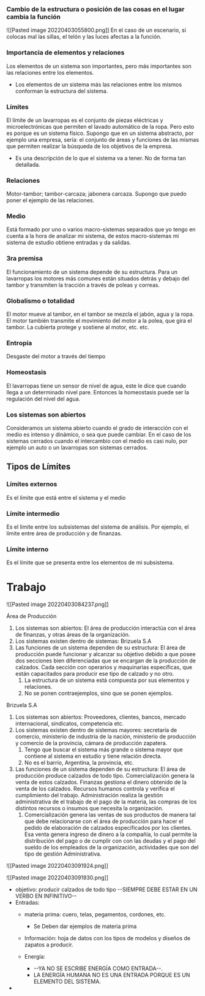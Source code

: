 ### Cambio de la estructura o posición de las cosas en el lugar cambia la función 
![[Pasted image 20220403055800.png]]
En el caso de un escenario, si colocas mal las sillas, el telón y las luces afectas a la función.


### Importancia de elementos y relaciones 
Los elementos de un sistema son importantes, pero más importantes son las relaciones entre los elementos.
+ Los elementos de un sistema más las relaciones entre los mismos conforman la estructura del sistema.






### Límites 
El límite de un lavarropas es el conjunto de piezas eléctricas y microelectrónicas que permiten el lavado automático de la ropa. Pero esto es porque es un sistema físico. Supongo que en un sistema abstracto, por ejemplo una empresa, sería: el conjunto de áreas y funciones de las mismas que permiten realizar la búsqueda de los objetivos de la empresa.
+ Es una descripción de lo que el sistema va a tener. No de forma tan detallada. 

### Relaciones 
Motor-tambor; tambor-carcaza; jabonera carcaza. Supongo que puedo poner el ejemplo de las relaciones.


### Medio 
Está formado por uno o varios macro-sistemas separados que yo tengo en cuenta a la hora de analizar mi sistema,  de estos macro-sistemas mi sistema de estudio obtiene entradas y da salidas.




### 3ra premisa 
El funcionamiento de un sistema depende de su estructura. Para un lavarropas los motores más comunes están situados detrás y debajo del tambor y transmiten la tracción a través de poleas y correas.



### Globalismo o totalidad
El motor mueve al tambor, en el tambor se mezcla el jabón, agua y la ropa. El motor también transmite el movimiento del motor a la polea, que gira el tambor. La cubierta protege y sostiene al motor, etc. etc. 



### Entropía
Desgaste del motor a través del tiempo




### Homeostasis
El lavarropas tiene un sensor de nivel de agua, este le dice que cuando llega a un determinado nivel pare. Entonces la homeostasis puede ser la regulación del nivel del agua.



### Los sistemas son abiertos 
Consideramos un sistema abierto cuando el grado de interacción con el medio es intenso y dinámico, o sea que puede cambiar. En el caso de los sistemas cerrados cuando el intercambio con el medio es casi nulo, por ejemplo un auto o un lavarropas son sistemas cerrados.


## Tipos de Límites
### Límites externos 
Es el límite que está entre el sistema y el medio 

### Límite intermedio
Es el límite entre los subsistemas del sistema de análisis. Por ejemplo, el límite entre área de producción y de finanzas.


### Límite interno 
Es el límite que se presenta entre los elementos de mi subsistema. 








# Trabajo
![[Pasted image 20220403084237.png]]

Área de Producción
1. Los sistemas son abiertos: El área de producción interactúa con el área de finanzas, y otras áreas de la organización. 
2. Los sistemas existen dentro de sistemas: Brizuela S.A
3. Las funciones de un sistema dependen de su estructura: El área de producción puede funcionar y alcanzar su objetivo debido a que posee dos secciones bien diferenciadas que se encargan de la producción de calzados. Cada sección con operarios y maquinarias específicas, que están capacitados para producir ese tipo de calzado y no otro.
	1. La estructura de un sistema está compuesta por sus elementos y relaciones. 
	2. No se ponen contraejemplos, sino que se ponen ejemplos. 




Brizuela S.A
1. Los sistemas son abiertos: Proveedores, clientes, bancos, mercado internacional, sindicatos, competencia etc.
2. Los sistemas existen dentro de sistemas mayores: secretaría de comercio, ministerio de industria de la nación, ministerio de producción y comercio de la provincia, cámara de producción zapatera.
	1. Tengo que buscar el sistema más grande o sistema mayor que contiene al sistema en estudio y tiene relación directa.
	2. No es el barrio, Argentina, la provincia, etc.
3. Las funciones de un sistema dependen de su estructura: El área de producción produce calzados de todo tipo. Comercialización genera la venta de estos calzados. Finanzas gestiona el dinero obtenido de la venta de los calzados. Recursos humanos controla y verifica el cumplimiento del trabajo. Administración realiza la gestión administrativa de el trabajo de el pago de la materia, las compras de los distintos recursos o insumos que necesita la organización. 
	1. Comercialización genera las ventas de sus productos de manera tal que debe relacionarse con el área de producción para hacer el pedido de elaboración de calzados especificados por los clientes. Esa venta genera ingreso de dinero a la compañía, lo cual permite la distribución del pago o de cumplir con con las deudas y el pago del sueldo de los empleados de la organización, actividades que son del tipo de gestión Administrativa. 


![[Pasted image 20220403091924.png]]

![[Pasted image 20220403091930.png]]

+ objetivo: producir calzados de todo tipo --SIEMPRE DEBE ESTAR EN UN VERBO EN INFINITIVO-- 
+ Entradas: 
	+ materia prima: cuero, telas, pegamentos, cordones, etc.
	
		+ Se Deben dar ejemplos de materia prima
	+ Información: hoja de datos con los tipos de modelos y diseños de zapatos a producir.
	+ Energía: 	
		+ --YA NO SE ESCRIBE ENERGÍA COMO ENTRADA--.
		+ LA ENERGÍA HUMANA NO ES UNA ENTRADA PORQUE ES UN ELEMENTO DEL SISTEMA.
+ 